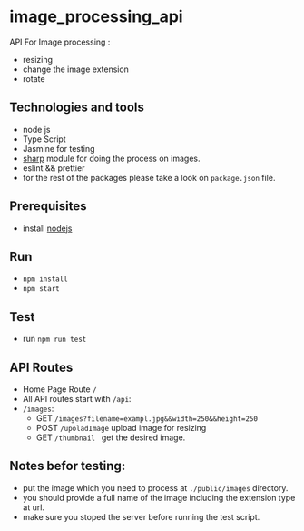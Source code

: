# image_processing_api

API For Image processing :

- resizing
- change the image extension
- rotate

## Technologies and tools
* node js
* Type Script
* Jasmine for testing
* [sharp](https://www.npmjs.com/package/sharp) module for doing the process on images.
* eslint && prettier
* for the rest of the packages please take a look on `package.json` file.


## Prerequisites

- install [nodejs](https://nodejs.org/en/download/)

## Run

- `npm install`
- `npm start`

## Test

- run `npm run test`

## API Routes

- Home Page Route `/`
- All API routes start with `/api`:
- `/images`:
  - GET `/images?filename=exampl.jpg&&width=250&&height=250`
  - POST `/upoladImage` upload image for resizing
  - GET `/thumbnail ` get the desired image.

## Notes befor testing:

- put the image which you need to process at `./public/images` directory.
- you should provide a full name of the image including the extension type at url.
- make sure you stoped the server before running the test script.
